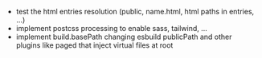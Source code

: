 -   test the html entries resolution (public, name.html, html paths in entries, ...)
-   implement postcss processing to enable sass, tailwind, ...
-   implement build.basePath changing esbuild publicPath and other plugins like paged that inject virtual files at root
